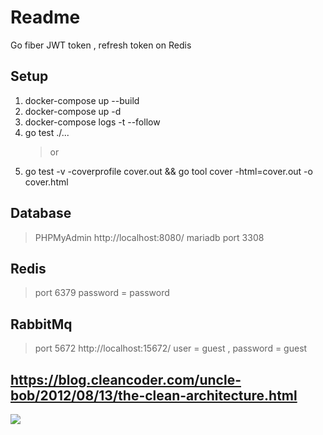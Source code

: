 # Readme

Go fiber JWT token , refresh token on Redis

## Setup

1. docker-compose up --build
2. docker-compose up -d
3. docker-compose logs -t --follow
4. go test ./...
   > or
5. go test -v -coverprofile cover.out && go tool cover -html=cover.out -o cover.html

## Database

> PHPMyAdmin http://localhost:8080/
> mariadb port 3308

## Redis

> port 6379
> password = password

## RabbitMq

> port 5672
> http://localhost:15672/
> user = guest , password = guest

## https://blog.cleancoder.com/uncle-bob/2012/08/13/the-clean-architecture.html

![](https://blog.cleancoder.com/uncle-bob/images/2012-08-13-the-clean-architecture/CleanArchitecture.jpg)
